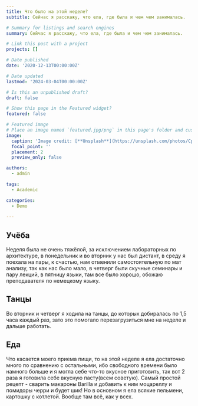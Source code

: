 ```yaml
---
title: Что было на этой неделе?
subtitle: Сейчас я расскажу, что ела, где была и чем чем занималась.

# Summary for listings and search engines
summary: Сейчас я расскажу, что ела, где была и чем чем занималась.

# Link this post with a project
projects: []

# Date published
date: '2020-12-13T00:00:00Z'

# Date updated
lastmod: '2024-03-04T00:00:00Z'

# Is this an unpublished draft?
draft: false

# Show this page in the Featured widget?
featured: false

# Featured image
# Place an image named `featured.jpg/png` in this page's folder and customize its options here.
image:
  caption: 'Image credit: [**Unsplash**](https://unsplash.com/photos/CpkOjOcXdUY)'
  focal_point: ''
  placement: 2
  preview_only: false

authors:
  - admin

tags:
  - Academic

categories:
  - Demo
  
---
```


## Учёба

 Неделя была не очень тяжёлой, за исключением лабораторных по архитектуре, в понедельник и во вторник у нас был дистант, в среду я поехала на пары, к счастью, нам отменили самостоятельную по мат анализу, так как нас было мало, в четверг были скучные семинары и пару лекций, в пятницу языки, там все было хорошо, обожаю преподавателя по немецкому языку.

## Танцы 

  Во вторник и четверг я ходила на танцы, до которых добиралась по 1,5 часа каждый раз, зато это помогало перезагрузиться мне на неделе и дальше работать.
  
## Еда

 Что касается моего приема пищи, то на этой неделе я ела достаточно много по сравнению с остальными, ибо свободного времени было намного больше и я могла себе что-то вкусное приготовить, так вот 2 раза я готовила себе вкусную пасту(всем советую). Самый простой рецепт - сварить макароны Barilla и добавить к ним моцареллу и помидоры черри и будет шик! Но в основном я ела всякие пельмени, картошку с котлетой. Вообще там всё, как у всех.



